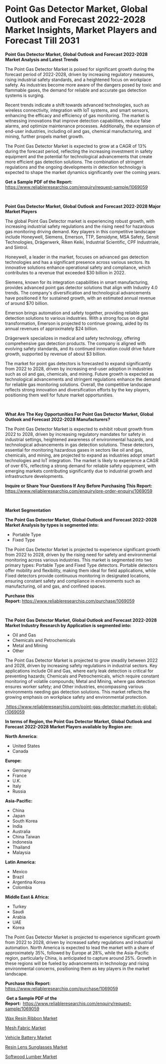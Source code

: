 <p><h1>Point Gas Detector Market, Global Outlook and Forecast 2022-2028 Market Insights, Market Players and Forecast Till 2031</h1></p><p><strong>Point Gas Detector Market, Global Outlook and Forecast 2022-2028 Market Analysis and Latest Trends</strong></p>
<p><p>The Point Gas Detector Market is poised for significant growth during the forecast period of 2022-2028, driven by increasing regulatory measures, rising industrial safety standards, and a heightened focus on workplace safety. As industries become more aware of the dangers posed by toxic and flammable gases, the demand for reliable and accurate gas detection systems is surging. </p><p>Recent trends indicate a shift towards advanced technologies, such as wireless connectivity, integration with IoT systems, and smart sensors, enhancing the efficacy and efficiency of gas monitoring. The market is witnessing innovations that improve detection capabilities, reduce false alarms, and optimize maintenance processes. Additionally, the expansion of end-user industries, including oil and gas, chemical manufacturing, and mining, further propels market growth. </p><p>The Point Gas Detector Market is expected to grow at a CAGR of 13% during the forecast period, reflecting the increasing investment in safety equipment and the potential for technological advancements that create more efficient gas detection solutions. The combination of stringent regulations and the ongoing developments in detection technology is expected to shape the market dynamics significantly over the coming years.</p></p>
<p><strong>Get a Sample PDF of the Report:&nbsp;</strong> <a href="https://www.reliableresearchiq.com/enquiry/request-sample/1069059">https://www.reliableresearchiq.com/enquiry/request-sample/1069059</a></p>
<p>&nbsp;</p>
<p><strong>Point Gas Detector Market, Global Outlook and Forecast 2022-2028 Major Market Players</strong></p>
<p><p>The global Point Gas Detector market is experiencing robust growth, with increasing industrial safety regulations and the rising need for hazardous gas monitoring driving demand. Key players in this competitive landscape include Honeywell, Siemens, Emerson, TTP, Sensidyne, MSA Safety, Sensit Technologies, Drägerwerk, Riken Keiki, Industrial Scientific, CPF Industriale, and Sintrol.</p><p>Honeywell, a leader in the market, focuses on advanced gas detection technologies and has a significant presence across various sectors. Its innovative solutions enhance operational safety and compliance, which contributes to a revenue that exceeded $30 billion in 2022.</p><p>Siemens, known for its integration capabilities in smart manufacturing, provides advanced point gas detector solutions that align with Industry 4.0 trends. The company's diversification and technological advancements have positioned it for sustained growth, with an estimated annual revenue of around $70 billion.</p><p>Emerson brings automation and safety together, providing reliable gas detection solutions to various industries. With a strong focus on digital transformation, Emerson is projected to continue growing, aided by its annual revenues of approximately $24 billion.</p><p>Drägerwerk specializes in medical and safety technology, offering comprehensive gas detection products. The company is aligned with evolving safety standards, and its continued innovation could drive future growth, supported by revenue of about $3 billion.</p><p>The market for point gas detectors is forecasted to expand significantly from 2022 to 2028, driven by increasing end-user adoption in industries such as oil and gas, chemicals, and mining. Future growth is expected as technological advancements and stringent regulations enhance the demand for reliable gas monitoring solutions. Overall, the competitive landscape reflects strong innovation and diversification efforts by the key players, positioning them well for future market opportunities.</p></p>
<p>&nbsp;</p>
<p><strong>What Are The Key Opportunities For Point Gas Detector Market, Global Outlook and Forecast 2022-2028 Manufacturers?</strong></p>
<p><p>The Point Gas Detector Market is expected to exhibit robust growth from 2022 to 2028, driven by increasing regulatory mandates for safety in industrial settings, heightened awareness of environmental hazards, and technological advancements in gas detection solutions. These detectors, essential for monitoring hazardous gases in sectors like oil and gas, chemicals, and mining, are projected to expand as industries adopt smart technologies and IoT integration. The market is likely to experience a CAGR of over 6%, reflecting a strong demand for reliable safety equipment, with emerging markets contributing significantly due to industrial growth and infrastructure developments.</p></p>
<p><strong>Inquire or Share Your Questions If Any Before Purchasing This Report:</strong> <a href="https://www.reliableresearchiq.com/enquiry/pre-order-enquiry/1069059">https://www.reliableresearchiq.com/enquiry/pre-order-enquiry/1069059</a></p>
<p>&nbsp;</p>
<p><strong>Market Segmentation</strong></p>
<p><strong>The Point Gas Detector Market, Global Outlook and Forecast 2022-2028 Market Analysis by types is segmented into:</strong></p>
<p><ul><li>Portable Type</li><li>Fixed Type</li></ul></p>
<p><p>The Point Gas Detector Market is projected to experience significant growth from 2022 to 2028, driven by the rising need for safety and environmental monitoring across various industries. This market is segmented into two primary types: Portable Type and Fixed Type detectors. Portable detectors offer mobility and flexibility, making them ideal for field applications, while Fixed detectors provide continuous monitoring in designated locations, ensuring constant safety and compliance in environments such as manufacturing, oil and gas, and confined spaces.</p></p>
<p><strong>Purchase this Report:&nbsp;</strong><a href="https://www.reliableresearchiq.com/purchase/1069059">https://www.reliableresearchiq.com/purchase/1069059</a></p>
<p>&nbsp;</p>
<p><strong>The Point Gas Detector Market, Global Outlook and Forecast 2022-2028 Market Industry Research by Application is segmented into:</strong></p>
<p><ul><li>Oil and Gas</li><li>Chemicals and Petrochemicals</li><li>Metal and Mining</li><li>Other</li></ul></p>
<p><p>The Point Gas Detector Market is projected to grow steadily between 2022 and 2028, driven by increasing safety regulations in industrial sectors. Key applications include Oil and Gas, where early leak detection is critical for preventing hazards; Chemicals and Petrochemicals, which require constant monitoring of volatile compounds; Metal and Mining, where gas detection ensures worker safety; and Other industries, encompassing various environments needing gas detection solutions. This market reflects the growing emphasis on workplace safety and environmental protection.</p></p>
<p><a href="https://www.reliableresearchiq.com/point-gas-detector-market-in-global-r1069059">&nbsp;https://www.reliableresearchiq.com/point-gas-detector-market-in-global-r1069059</a></p>
<p><strong>In terms of Region, the Point Gas Detector Market, Global Outlook and Forecast 2022-2028 Market Players available by Region are:</strong></p>
<p>
    <p> <strong> North America: </strong>
        <ul>
            <li>United States</li>
            <li>Canada</li>
        </ul>
        </p> 
    <p> <strong> Europe: </strong>
        <ul>
            <li>Germany</li>
            <li>France</li>
            <li>U.K.</li>
            <li>Italy</li>
            <li>Russia</li>
        </ul>
        </p> 
    <p> <strong> Asia-Pacific: </strong>
        <ul>
            <li>China</li>
            <li>Japan</li>
            <li>South Korea</li>
            <li>India</li>
            <li>Australia</li>
            <li>China Taiwan</li>
            <li>Indonesia</li>
            <li>Thailand</li>
            <li>Malaysia</li>
        </ul>
        </p> 
    <p> <strong> Latin America: </strong>
        <ul>
            <li>Mexico</li>
            <li>Brazil</li>
            <li>Argentina Korea</li>
            <li>Colombia</li>
        </ul>
        </p> 
    <p> <strong> Middle East & Africa: </strong>
        <ul>
            <li>Turkey</li>
            <li>Saudi</li>
            <li>Arabia</li>
            <li>UAE</li>
            <li>Korea</li>
        </ul>
    </p>
    </p>
<p><p>The Point Gas Detector Market is projected to experience significant growth from 2022 to 2028, driven by increased safety regulations and industrial automation. North America is expected to lead the market with a share of approximately 35%, followed by Europe at 28%, while the Asia-Pacific region, particularly China, is anticipated to capture around 25%. Growth in these regions will be fueled by advancements in technology and rising environmental concerns, positioning them as key players in the market landscape.</p></p>
<p><strong>Purchase this Report: </strong><a href="https://www.reliableresearchiq.com/purchase/1069059">https://www.reliableresearchiq.com/purchase/1069059</a></p>
<p>&nbsp;<strong>Get a Sample PDF of the Report:&nbsp;&nbsp;</strong><a href="https://www.reliableresearchiq.com/enquiry/request-sample/1069059">https://www.reliableresearchiq.com/enquiry/request-sample/1069059</a></p>
<p><strong></strong></p>
<p><p><a href="https://medium.com/@theresa.lee545/the-global-wax-resin-ribbon-market-is-expected-to-witness-a-compound-annual-growth-rate-cagr-of-1b99aa2d54a3">Wax Resin Ribbon Market</a></p><p><a href="https://issuu.com/reportprime-2/docs/mesh-fabric-market-size-2030.pptx_dfb58416e953ae">Mesh Fabric Market</a></p><p><a href="https://www.linkedin.com/pulse/future-trajectory-vehicle-battery-market-emerging-trends-7umke?trackingId=AdQnhVqURjWWZDPeLnLwBw%3D%3D">Vehicle Battery Market</a></p><p><a href="https://www.linkedin.com/pulse/why-should-you-invest-resin-lens-sunglasses-market-r2ese?trackingId=64lAQQTBTqKK9AZ6OTYvqg%3D%3D">Resin Lens Sunglasses Market</a></p><p><a href="https://issuu.com/reportprime-2/docs/softwood-lumber-market-size-2030.pp_7eebff671ac376">Softwood Lumber Market</a></p></p>